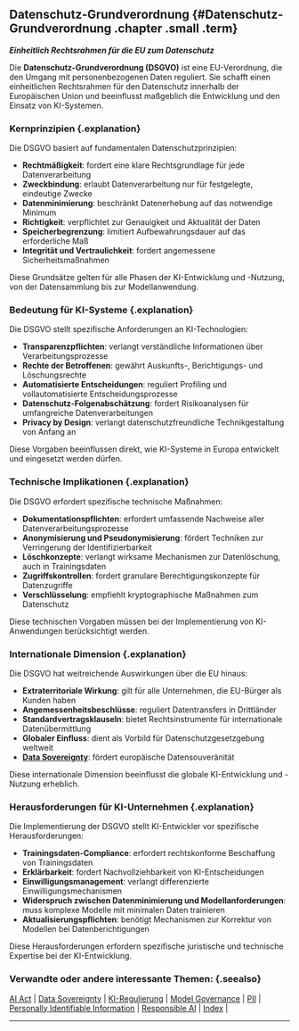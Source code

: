 ## Datenschutz-Grundverordnung {#Datenschutz-Grundverordnung .chapter .small .term}

***Einheitlich Rechtsrahmen für die EU zum Datenschutz***

Die **Datenschutz-Grundverordnung (DSGVO)** ist eine EU-Verordnung, die den Umgang mit personenbezogenen Daten reguliert.
Sie schafft einen einheitlichen Rechtsrahmen für den Datenschutz innerhalb der Europäischen Union und beeinflusst maßgeblich die Entwicklung und den Einsatz von KI-Systemen.

### Kernprinzipien {.explanation}

Die DSGVO basiert auf fundamentalen Datenschutzprinzipien:

- **Rechtmäßigkeit**: fordert eine klare Rechtsgrundlage für jede Datenverarbeitung
- **Zweckbindung**: erlaubt Datenverarbeitung nur für festgelegte, eindeutige Zwecke
- **Datenminimierung**: beschränkt Datenerhebung auf das notwendige Minimum
- **Richtigkeit**: verpflichtet zur Genauigkeit und Aktualität der Daten
- **Speicherbegrenzung**: limitiert Aufbewahrungsdauer auf das erforderliche Maß
- **Integrität und Vertraulichkeit**: fordert angemessene Sicherheitsmaßnahmen

Diese Grundsätze gelten für alle Phasen der KI-Entwicklung und -Nutzung, von der Datensammlung bis zur Modellanwendung.

### Bedeutung für KI-Systeme {.explanation}

Die DSGVO stellt spezifische Anforderungen an KI-Technologien:

- **Transparenzpflichten**: verlangt verständliche Informationen über Verarbeitungsprozesse
- **Rechte der Betroffenen**: gewährt Auskunfts-, Berichtigungs- und Löschungsrechte
- **Automatisierte Entscheidungen**: reguliert Profiling und vollautomatisierte Entscheidungsprozesse
- **Datenschutz-Folgenabschätzung**: fordert Risikoanalysen für umfangreiche Datenverarbeitungen
- **Privacy by Design**: verlangt datenschutzfreundliche Technikgestaltung von Anfang an

Diese Vorgaben beeinflussen direkt, wie KI-Systeme in Europa entwickelt und eingesetzt werden dürfen.

### Technische Implikationen {.explanation}

Die DSGVO erfordert spezifische technische Maßnahmen:

- **Dokumentationspflichten**: erfordert umfassende Nachweise aller Datenverarbeitungsprozesse
- **Anonymisierung und Pseudonymisierung**: fördert Techniken zur Verringerung der Identifizierbarkeit
- **Löschkonzepte**: verlangt wirksame Mechanismen zur Datenlöschung, auch in Trainingsdaten
- **Zugriffskontrollen**: fordert granulare Berechtigungskonzepte für Datenzugriffe
- **Verschlüsselung**: empfiehlt kryptographische Maßnahmen zum Datenschutz

Diese technischen Vorgaben müssen bei der Implementierung von KI-Anwendungen berücksichtigt werden.

### Internationale Dimension {.explanation}

Die DSGVO hat weitreichende Auswirkungen über die EU hinaus:

- **Extraterritoriale Wirkung**: gilt für alle Unternehmen, die EU-Bürger als Kunden haben
- **Angemessenheitsbeschlüsse**: reguliert Datentransfers in Drittländer
- **Standardvertragsklauseln**: bietet Rechtsinstrumente für internationale Datenübermittlung
- **Globaler Einfluss**: dient als Vorbild für Datenschutzgesetzgebung weltweit
- **[Data Sovereignty](#Data-Sovereignty)**: fördert europäische Datensouveränität

Diese internationale Dimension beeinflusst die globale KI-Entwicklung und -Nutzung erheblich.

### Herausforderungen für KI-Unternehmen {.explanation}

Die Implementierung der DSGVO stellt KI-Entwickler vor spezifische Herausforderungen:

- **Trainingsdaten-Compliance**: erfordert rechtskonforme Beschaffung von Trainingsdaten
- **Erklärbarkeit**: fordert Nachvollziehbarkeit von KI-Entscheidungen
- **Einwilligungsmanagement**: verlangt differenzierte Einwilligungsmechanismen
- **Widerspruch zwischen Datenminimierung und Modellanforderungen**: muss komplexe Modelle mit minimalen Daten trainieren
- **Aktualisierungspflichten**: benötigt Mechanismen zur Korrektur von Modellen bei Datenberichtigungen

Diese Herausforderungen erfordern spezifische juristische und technische Expertise bei der KI-Entwicklung.

### Verwandte oder andere interessante Themen: {.seealso}

[AI Act](#AI-Act) |
[Data Sovereignty](#Data-Sovereignty) |
[KI-Regulierung](#KI-Regulierung) |
[Model Governance](#Model-Governance) |
[PII](#PII) |
[Personally Identifiable Information](#Personally-Identifiable-Information) |
[Responsible AI](#Responsible-AI) |
[Index](#Index) |

----


